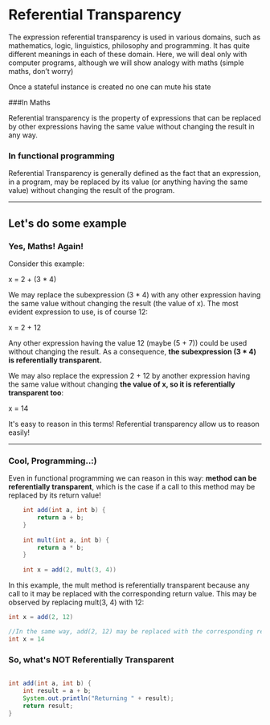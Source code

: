 # Referential Transparency
The expression referential transparency is used in various domains, such as mathematics, logic, linguistics, philosophy and programming. It has quite different meanings in each of these domain. Here, we will deal only with computer programs, although we will show analogy with maths (simple maths, don’t worry)

<div class="notebox">Once a stateful instance is created no one can mute his state</div>
 
###In Maths
<div class="notebox">Referential transparency is the property of expressions that can be replaced by other expressions having the same value without changing the result in any way. </div>

### In functional programming
<div class="notebox">Referential Transparency is generally defined as the fact that an expression, in a program, may be replaced by its value (or anything having the same value) without changing the result of the program.</div>

---

## Let's do some example

### Yes, Maths! Again!

Consider this example:

x = 2 + (3 * 4)

We may replace the subexpression (3 * 4) with any other expression having the same value without changing the result (the value of x). The most evident expression to use, is of course 12:

x = 2 + 12

Any other expression having the value 12 (maybe (5 + 7)) could be used without changing the result. As a consequence, **the subexpression (3 * 4) is referentially transparent.**

We may also replace the expression 2 + 12 by another expression having the same value without changing **the value of x, so it is referentially transparent too**:

x = 14

It's easy to reason in this terms! Referential transparency allow us to reason easily!

---

### Cool, Programming..:)

Even in functional programming we can reason in this way: **method can be referentially transparent**, which is the case if a call to this method may be replaced by its return value!


```java
    int add(int a, int b) {
        return a + b;
    }
    
    int mult(int a, int b) {
        return a * b;
    }
    
    int x = add(2, mult(3, 4))
```

In this example, the mult method is referentially transparent because any call to it may be replaced with the corresponding return value. This may be observed by replacing mult(3, 4) with 12:

```java
int x = add(2, 12)

//In the same way, add(2, 12) may be replaced with the corresponding return value, 14:
int x = 14
```

### So, what's NOT Referentially Transparent

```java

int add(int a, int b) {
    int result = a + b;
    System.out.println("Returning " + result);
    return result;
}
```